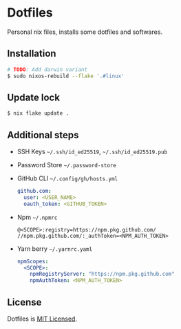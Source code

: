 # Dotfiles

Personal nix files, installs some dotfiles and softwares.

## Installation

```sh
# TODO: Add darwin variant
$ sudo nixos-rebuild --flake '.#linux'
```

## Update lock

```sh
$ nix flake update .
```

## Additional steps

- SSH Keys `~/.ssh/id_ed25519`, `~/.ssh/id_ed25519.pub`

- Password Store `~/.password-store`

- GitHub CLI `~/.config/gh/hosts.yml`

  ```yml
  github.com:
    user: <USER_NAME>
    oauth_token: <GITHUB_TOKEN>
  ```

- Npm `~/.npmrc`

  ```text
  @<SCOPE>:registry=https://npm.pkg.github.com/
  //npm.pkg.github.com/:_authToken=<NPM_AUTH_TOKEN>
  ```

- Yarn berry `~/.yarnrc.yaml`

  ```yml
  npmScopes:
    <SCOPE>:
      npmRegistryServer: "https://npm.pkg.github.com"
      npmAuthToken: <NPM_AUTH_TOKEN>
  ```

## License

Dotfiles is [MIT Licensed](./LICENSE).
